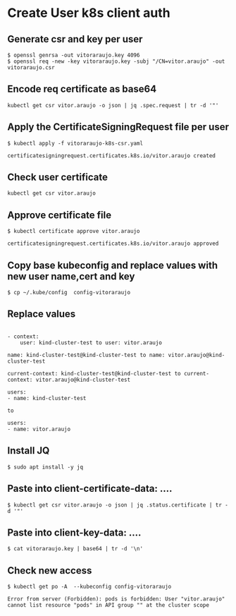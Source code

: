 # Create User k8s client auth

## Generate csr and key per user

```console
$ openssl genrsa -out vitoraraujo.key 4096
$ openssl req -new -key vitoraraujo.key -subj "/CN=vitor.araujo" -out vitoraraujo.csr
```

## Encode req certificate as base64

```console
kubectl get csr vitor.araujo -o json | jq .spec.request | tr -d '"'
```

## Apply the CertificateSigningRequest file per user

```console
$ kubectl apply -f vitoraraujo-k8s-csr.yaml

certificatesigningrequest.certificates.k8s.io/vitor.araujo created
```
## Check user certificate

```console
kubectl get csr vitor.araujo
```

## Approve certificate file

```console
$ kubectl certificate approve vitor.araujo

certificatesigningrequest.certificates.k8s.io/vitor.araujo approved
```

## Copy base kubeconfig and replace values with new user name,cert and key

```consoole
$ cp ~/.kube/config  config-vitoraraujo
```

## Replace values

```console

- context:
    user: kind-cluster-test to user: vitor.araujo 

name: kind-cluster-test@kind-cluster-test to name: vitor.araujo@kind-cluster-test

current-context: kind-cluster-test@kind-cluster-test to current-context: vitor.araujo@kind-cluster-test

users:
- name: kind-cluster-test

to 

users:
- name: vitor.araujo
```

## Install JQ 

```console
$ sudo apt install -y jq 
```

## Paste into client-certificate-data: ....

```console
$ kubectl get csr vitor.araujo -o json | jq .status.certificate | tr -d '"'
```

## Paste into client-key-data: ....

```console
$ cat vitoraraujo.key | base64 | tr -d '\n'
```

## Check new access
```console
$ kubectl get po -A  --kubeconfig config-vitoraraujo

Error from server (Forbidden): pods is forbidden: User "vitor.araujo" cannot list resource "pods" in API group "" at the cluster scope
```
